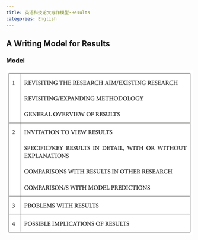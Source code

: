 ```yaml
---
title: 英语科技论文写作模型-Results
categories: English
---
```



## A Writing Model for Results



### Model

![Writing Model for Results](./sci-writing-results/image-20240320162858976.png)
